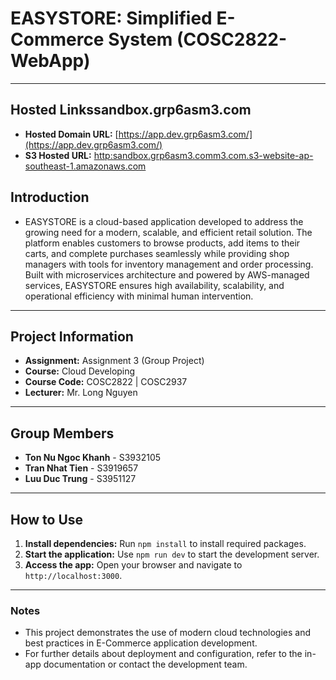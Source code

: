 # EASYSTORE: Simplified E-Commerce System (COSC2822-WebApp)

---

## Hosted Linkssandbox.grp6asm3.com

- **Hosted Domain URL:** [https://app.dev.grp6asm3.com/](https://app.dev.grp6asm3.com/)
- **S3 Hosted URL:** [http:sandbox.grp6asm3.comm3.com.s3-website-ap-southeast-1.amazonaws.com](http://app.dev.grp6asm3.com.s3-website-ap-southeast-1.amazonaws.com)

## Introduction

- EASYSTORE is a cloud-based application developed to address the growing need for a modern, scalable, and efficient retail solution. The platform enables customers to browse products, add items to their carts, and complete purchases seamlessly while providing shop managers with tools for inventory management and order processing. Built with microservices architecture and powered by AWS-managed services, EASYSTORE ensures high availability, scalability, and operational efficiency with minimal human intervention.

---

## Project Information

- **Assignment:** Assignment 3 (Group Project)
- **Course:** Cloud Developing
- **Course Code:** COSC2822 | COSC2937
- **Lecturer:** Mr. Long Nguyen

---

## Group Members

- **Ton Nu Ngoc Khanh** - S3932105
- **Tran Nhat Tien** - S3919657
- **Luu Duc Trung** - S3951127

---

## How to Use

1. **Install dependencies:** Run `npm install` to install required packages.
2. **Start the application:** Use `npm run dev` to start the development server.
3. **Access the app:** Open your browser and navigate to `http://localhost:3000`.

---

### Notes

- This project demonstrates the use of modern cloud technologies and best practices in E-Commerce application development.
- For further details about deployment and configuration, refer to the in-app documentation or contact the development team.
